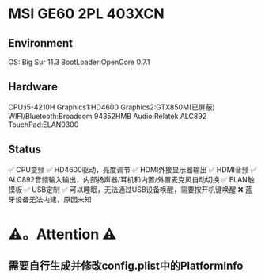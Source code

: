# MSI GE60 2PL 403XCN

## Environment
OS: Big Sur 11.3
BootLoader:OpenCore 0.7.1

## Hardware
CPU:i5-4210H
Graphics1:HD4600
Graphics2:GTX850M(已屏蔽)
WIFI/Bluetooth:Broadcom 94352HMB
Audio:Relatek ALC892
TouchPad:ELAN0300

## Status
✅ CPU变频
✅ HD4600驱动，亮度调节
✅ HDMI外接显示器输出
✅ HDMI音频
✅ ALC892音频输入输出，内部扬声器/耳机和内置/外置麦克风自动切换
✅ ELAN触摸板
✅ USB定制
✅ 可以睡眠，无法通过USB设备唤醒，需要按开机键唤醒
❌ 蓝牙设备无法内建，原因未知

# ⚠️。Attention ⚠️
## 需要自行生成并修改config.plist中的PlatformInfo







